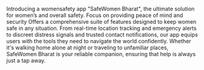 Introducing a womensafety app "SafeWomen Bharat", the ultimate solution for women’s and overall safety.
Focus on providing peace of mind and security
Offers a comprehensive suite of features designed to keep women safe in any situation.
From real-time location tracking and emergency alerts to discreet distress signals and trusted contact notifications, our app equips users with the tools they need to navigate the world confidently.
Whether it's walking home alone at night or traveling to unfamiliar places, SafeWomen Bharat is your reliable companion, ensuring that help is always just a tap away. 
